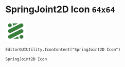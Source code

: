 # SpringJoint2D Icon `64x64`
<img src="/img/SpringJoint2D%20Icon.png" width=64 height=64>

``` CSharp
EditorGUIUtility.IconContent("SpringJoint2D Icon")
```
```
SpringJoint2D Icon
```
